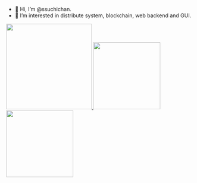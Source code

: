 - 👋 Hi, I’m @ssuchichan.
- 👀 I’m interested in distribute system, blockchain, web backend and GUI.

<a href="/">
  <img height="230em" src="https://github-profile-summary-cards.vercel.app/api/cards/profile-details?username=ssuchichan&theme=github">
  <img height="180em" src="https://github-readme-stats.vercel.app/api?username=ssuchichan&show_icons=true&include_all_commits=true&count_private=true"/>
  <img height="180em" src="https://github-readme-stats.vercel.app/api/top-langs?username=ssuchichan&layout=compact&langs_count=8"/>
</a>
